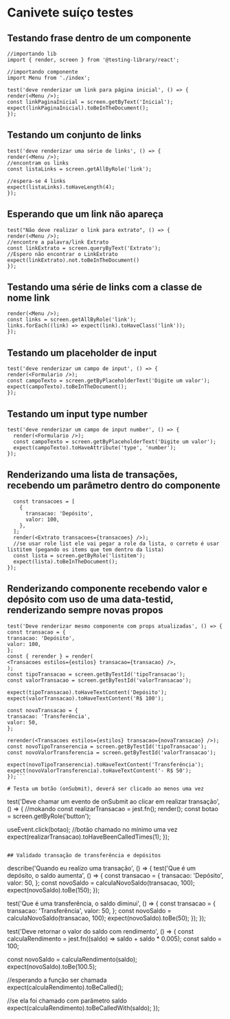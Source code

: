# Canivete suíço testes

## Testando frase dentro de um componente

```
//importando lib
import { render, screen } from '@testing-library/react';

//importando componente
import Menu from './index';

test('deve renderizar um link para página inicial', () => {
render(<Menu />);
const linkPaginaInicial = screen.getByText('Inicial');
expect(linkPaginaInicial).toBeInTheDocument();
});
```

## Testando um conjunto de links

```
test('deve renderizar uma série de links', () => {
render(<Menu />);
//encontram os links
const listaLinks = screen.getAllByRole('link');

//espera-se 4 links
expect(listaLinks).toHaveLength(4);
});
```

## Esperando que um link não apareça

```
test("Não deve realizar o link para extrato", () => {
render(<Menu />);
//encontre a palavra/link Extrato
const linkExtrato = screen.queryByText('Extrato');
//Espero não encontrar o LinkExtrato
expect(linkExtrato).not.toBeInTheDocument()
});
```

## Testando uma série de links com a classe de nome link

```test('deve renderizar uma lista de link com a classe link', () => {
render(<Menu />);
const links = screen.getAllByRole('link');
links.forEach((link) => expect(link).toHaveClass('link'));
});
```

## Testando um placeholder de input

```
test('deve renderizar um campo de input', () => {
render(<Formulario />);
const campoTexto = screen.getByPlaceholderText('Digite um valor');
expect(campoTexto).toBeInTheDocument();
});
```

## Testando um input type number

```
test('deve renderizar um campo de input number', () => {
  render(<Formulario />);
  const campoTexto = screen.getByPlaceholderText('Digite um valor');
  expect(campoTexto).toHaveAttribute('type', 'number');
});
```

## Renderizando uma lista de transações, recebendo um parâmetro dentro do componente

```test('Deve renderizar uma lista de transações', () => {
  const transacoes = [
    {
      transacao: 'Depósito',
      valor: 100,
    },
  ];
  render(<Extrato transacoes={transacoes} />);
  //se usar role list ele vai pegar a role da lista, o correto é usar listitem (pegando os items que tem dentro da lista)
  const lista = screen.getByRole('listitem');
  expect(lista).toBeInTheDocument();
});
```

## Renderizando componente recebendo valor e depósito com uso de uma data-testid, renderizando sempre novas propos

````
test('Deve renderizar mesmo componente com props atualizadas', () => {
const transacao = {
transacao: 'Depósito',
valor: 100,
};
const { rerender } = render(
<Transacoes estilos={estilos} transacao={transacao} />,
);
const tipoTransacao = screen.getByTestId('tipoTransacao');
const valorTransacao = screen.getByTestId('valorTransacao');

expect(tipoTransacao).toHaveTextContent('Depósito');
expect(valorTransacao).toHaveTextContent('R$ 100');

const novaTransacao = {
transacao: 'Transferência',
valor: 50,
};

rerender(<Transacoes estilos={estilos} transacao={novaTransacao} />);
const novoTipoTranserencia = screen.getByTestId('tipoTransacao');
const novoValorTransferencia = screen.getByTestId('valorTransacao');

expect(novoTipoTranserencia).toHaveTextContent('Transferência');
expect(novoValorTransferencia).toHaveTextContent('- R$ 50');
});```

# Testa um botão (onSubmit), deverá ser clicado ao menos uma vez
````

test('Deve chamar um evento de onSubmit ao clicar em realizar transação', () => {
//mokando
const realizarTransacao = jest.fn();
render(<Formulario realizarTransacao={realizarTransacao} />);
const botao = screen.getByRole('button');

useEvent.click(botao);
//botão chamado no mínimo uma vez
expect(realizarTransacao).toHaveBeenCalledTimes(1);
});

```

## Validado transação de transferência e depósitos

```

describe('Quando eu realizo uma transação', () => {
test('Que é um depósito, o saldo aumenta', () => {
const transacao = {
transacao: 'Depósito',
valor: 50,
};
const novoSaldo = calculaNovoSaldo(transacao, 100);
expect(novoSaldo).toBe(150);
});

test('Que é uma transferência, o saldo diminui', () => {
const transacao = {
transacao: 'Transferência',
valor: 50,
};
const novoSaldo = calculaNovoSaldo(transacao, 100);
expect(novoSaldo).toBe(50);
});
});

test('Deve retornar o valor do saldo com rendimento', () => {
const calculaRendimento = jest.fn((saldo) => saldo + saldo \* 0.005);
const saldo = 100;

const novoSaldo = calculaRendimento(saldo);
expect(novoSaldo).toBe(100.5);

//esperando a função ser chamada
expect(calculaRendimento).toBeCalled();

//se ela foi chamado com parâmetro saldo
expect(calculaRendimento).toBeCalledWith(saldo);
});

```

```
